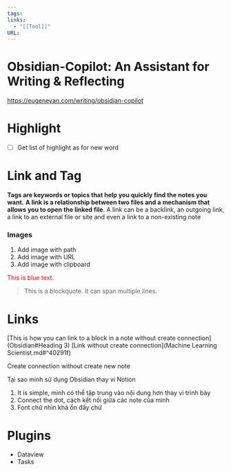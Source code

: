 ```yaml
---
tags: 
links:
  - "[[Tool]]"
URL:
---
```

# Obsidian-Copilot: An Assistant for Writing & Reflecting

https://eugeneyan.com/writing/obsidian-copilot

# Highlight

- [ ] Get list of highlight as for new word
# Link and Tag

**Tags are keywords or topics that help you quickly find the notes you want.** **A link is a relationship between two files and a mechanism that allows you to open the linked file**. A link can be a backlink, an outgoing link, a link to an external file or site and even a link to a non-existing note

### Images

1. Add image with path
2. Add image with URL
3. Add image with clipboard

<div style="color: red;">This is blue text.</div>

> This is a blockquote.
> It can span multiple lines.

# Links

[This is how you can link to a block in a note without create connection](Obsidian#Heading 3)
[Link without create connection](Machine Learning Scientist.md#^40291f)

Create connection without create new note

Tại sao minh sử dụng Obsidian thay vi Notion
1. It is simple, minh có thể tập trung vào nội dung hơn thay vì trình bày
2. Connect the dot, cách kết nối giữa các note của mình
3. Font chữ nhìn khá ổn đấy chứ

# Plugins

- Dataview
- Tasks